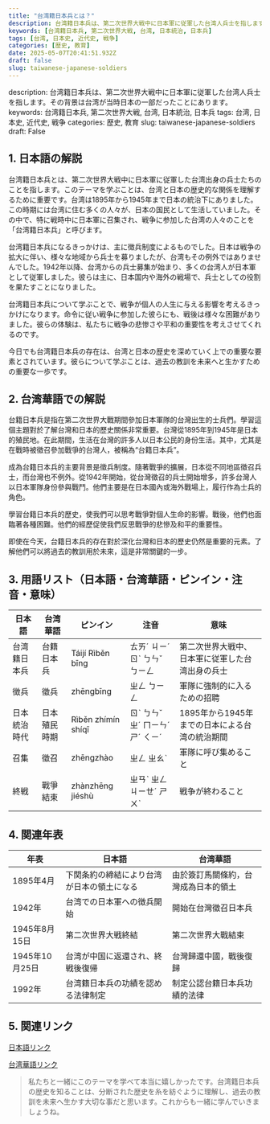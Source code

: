 ```yaml
---
title: "台湾籍日本兵とは？"
description: 台湾籍日本兵は、第二次世界大戦中に日本軍に従軍した台湾人兵士を指します。その背景は台湾が当時日本の一部だったことにあります。
keywords: [台湾籍日本兵, 第二次世界大戦, 台湾, 日本統治, 日本兵]
tags: [台湾, 日本史, 近代史, 戦争]
categories: [歴史, 教育]
date: 2025-05-07T20:41:51.932Z
draft: false
slug: taiwanese-japanese-soldiers
---
```


description: 台湾籍日本兵は、第二次世界大戦中に日本軍に従軍した台湾人兵士を指します。その背景は台湾が当時日本の一部だったことにあります。
keywords: 台湾籍日本兵, 第二次世界大戦, 台湾, 日本統治, 日本兵
tags: 台湾, 日本史, 近代史, 戦争
categories: 歴史, 教育
slug: taiwanese-japanese-soldiers
draft: False

## 1. 日本語の解説

台湾籍日本兵とは、第二次世界大戦中に日本軍に従軍した台湾出身の兵士たちのことを指します。このテーマを学ぶことは、台湾と日本の歴史的な関係を理解するために重要です。台湾は1895年から1945年まで日本の統治下にありました。この時期には台湾に住む多くの人々が、日本の国民として生活していました。その中で、特に戦時中に日本軍に召集され、戦争に参加した台湾の人々のことを「台湾籍日本兵」と呼びます。

台湾籍日本兵になるきっかけは、主に徴兵制度によるものでした。日本は戦争の拡大に伴い、様々な地域から兵士を募りましたが、台湾もその例外ではありませんでした。1942年以降、台湾からの兵士募集が始まり、多くの台湾人が日本軍として従軍しました。彼らは主に、日本国内や海外の戦場で、兵士としての役割を果たすことになりました。

台湾籍日本兵について学ぶことで、戦争が個人の人生に与える影響を考えるきっかけになります。命令に従い戦争に参加した彼らにも、戦後は様々な困難がありました。彼らの体験は、私たちに戦争の悲惨さや平和の重要性を考えさせてくれるのです。

今日でも台湾籍日本兵の存在は、台湾と日本の歴史を深めていく上での重要な要素とされています。彼らについて学ぶことは、過去の教訓を未来へと生かすための重要な一歩です。

## 2. 台湾華語での解説  

台籍日本兵是指在第二次世界大戰期間參加日本軍隊的台灣出生的士兵們。學習這個主題對於了解台灣和日本的歷史關係非常重要。台灣從1895年到1945年是日本的殖民地。在此期間，生活在台灣的許多人以日本公民的身份生活。其中，尤其是在戰時被徵召參加戰爭的台灣人，被稱為“台籍日本兵”。

成為台籍日本兵的主要背景是徵兵制度。隨著戰爭的擴展，日本從不同地區徵召兵士，而台灣也不例外。從1942年開始，從台灣徵召的兵士開始增多，許多台灣人以日本軍隊身份參與戰鬥。他們主要是在日本國內或海外戰場上，履行作為士兵的角色。

學習台籍日本兵的歷史，使我們可以思考戰爭對個人生命的影響。戰後，他們也面臨著各種困難。他們的經歷促使我們反思戰爭的悲慘及和平的重要性。

即使在今天，台籍日本兵的存在對於深化台灣和日本的歷史仍然是重要的元素。了解他們可以將過去的教訓用於未來，這是非常關鍵的一步。

## 3. 用語リスト（日本語・台湾華語・ピンイン・注音・意味）

| 日本語        | 台湾華語        | ピンイン          | 注音          | 意味                                       |
|---------------|-----------------|-------------------|---------------|--------------------------------------------|
| 台湾籍日本兵  | 台籍日本兵      | Táijí Rìběn bīng    | ㄊㄞˊ ㄐㄧˊ ㄖˋ ㄅㄣˇ ㄅㄧㄥ   | 第二次世界大戦中、日本軍に従軍した台湾出身の兵士 |
| 徴兵          | 徵兵            | zhēngbīng         | ㄓㄥ ㄅㄧㄥ    | 軍隊に強制的に入るための招聘                 |
| 日本統治時代  | 日本殖民時期    | Rìběn zhímín shíqī | ㄖˋ ㄅㄣˇ ㄓˊ ㄇㄧㄣˊ ㄕˊ ㄑㄧˊ | 1895年から1945年までの日本による台湾の統治期間     |
| 召集          | 徵召            | zhēngzhào        | ㄓㄥ ㄓㄠˋ    | 軍隊に呼び集めること                           |
| 終戦          | 戰爭結束        | zhànzhēng jiéshù  | ㄓㄢˋ ㄓㄥ ㄐㄧㄝˊ ㄕㄨˋ  | 戦争が終わること                               |

## 4. 関連年表

| 年表                             | 日本語                                               | 台湾華語                                               |
|--------------------------------|------------------------------------------------------|-------------------------------------------------------|
| 1895年4月                      | 下関条約の締結により台湾が日本の領土になる             | 由於簽訂馬關條約，台灣成為日本的領土                    |
| 1942年                         | 台湾での日本軍への徴兵開始                           | 開始在台灣徵召日本兵                                   |
| 1945年8月15日                  | 第二次世界大戦終結                                   | 第二次世界大戰結束                                      |
| 1945年10月25日                 | 台湾が中国に返還され、終戦後復帰                       | 台灣歸還中國，戰後復歸                                 |
| 1992年                         | 台湾籍日本兵の功績を認める法律制定                    | 制定公認台籍日本兵功績的法律                            |

## 5. 関連リンク  

[日本語リンク](https://www.japan.go.jp/usingyourjapanesepassport/history/)

[台湾華語リンク](https://www.taiwan.gov.tw/importantmoment/)

>私たちと一緒にこのテーマを学べて本当に嬉しかったです。台湾籍日本兵の歴史を知ることは、分断された歴史を糸を紡ぐように理解し、過去の教訓を未来へ生かす大切な事だと思います。これからも一緒に学んでいきましょうね。